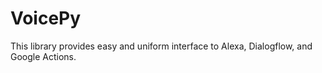 # VoicePy

This library provides easy and uniform interface to Alexa, Dialogflow, and Google Actions.
